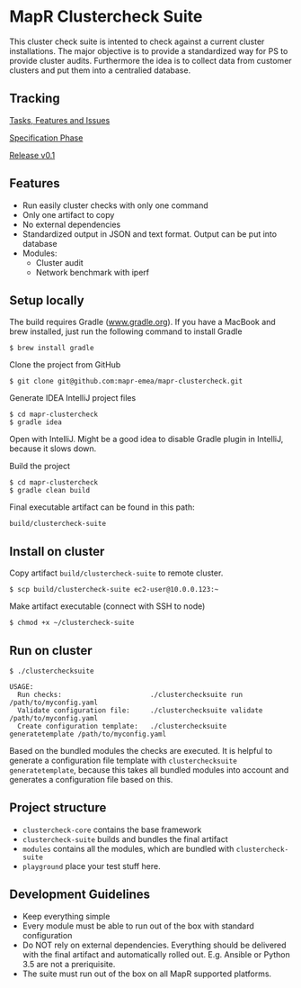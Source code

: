 # MapR Clustercheck Suite

This cluster check suite is intented to check against a current cluster installations.
The major objective is to provide a standardized way for PS to provide cluster audits.
Furthermore the idea is to collect data from customer clusters and put them into a centralied database.

## Tracking

[Tasks, Features and Issues](https://github.com/mapr-emea/mapr-clustercheck/issues)

[Specification Phase](https://github.com/mapr-emea/mapr-clustercheck/projects/2)

[Release v0.1](https://github.com/mapr-emea/mapr-clustercheck/projects/3)


## Features

- Run easily cluster checks with only one command
- Only one artifact to copy
- No external dependencies
- Standardized output in JSON and text format. Output can be put into database
- Modules:
    - Cluster audit
    - Network benchmark with iperf

## Setup locally

The build requires Gradle (www.gradle.org). If you have a MacBook and brew installed, just run the following command to install Gradle

```
$ brew install gradle
```

Clone the project from GitHub

```
$ git clone git@github.com:mapr-emea/mapr-clustercheck.git
```

Generate IDEA IntelliJ project files

```
$ cd mapr-clustercheck
$ gradle idea
```

Open with IntelliJ. Might be a good idea to disable Gradle plugin in IntelliJ, because it slows down.

Build the project

```
$ cd mapr-clustercheck
$ gradle clean build
```

Final executable artifact can be found in this path:

```
build/clustercheck-suite
```

## Install on cluster

Copy artifact `build/clustercheck-suite` to remote cluster.

```
$ scp build/clustercheck-suite ec2-user@10.0.0.123:~
```

Make artifact executable (connect with SSH to node)

```
$ chmod +x ~/clustercheck-suite
```

## Run on cluster

```
$ ./clusterchecksuite

USAGE: 
  Run checks:                      ./clusterchecksuite run /path/to/myconfig.yaml
  Validate configuration file:     ./clusterchecksuite validate /path/to/myconfig.yaml
  Create configuration template:   ./clusterchecksuite generatetemplate /path/to/myconfig.yaml
```

Based on the bundled modules the checks are executed. It is helpful to generate a configuration file template with `clusterchecksuite generatetemplate`, because this takes all bundled modules into account and generates a configuration file based on this.

## Project structure

- `clustercheck-core` contains the base framework
- `clustercheck-suite` builds and bundles the final artifact
- `modules` contains all the modules, which are bundled with `clustercheck-suite`
- `playground` place your test stuff here.

## Development Guidelines

- Keep everything simple
- Every module must be able to run out of the box with standard configuration
- Do NOT rely on external dependencies. Everything should be delivered with the final artifact and automatically rolled out. E.g. Ansible or Python 3.5 are not a preriquisite.
- The suite must run out of the box on all MapR supported platforms.



